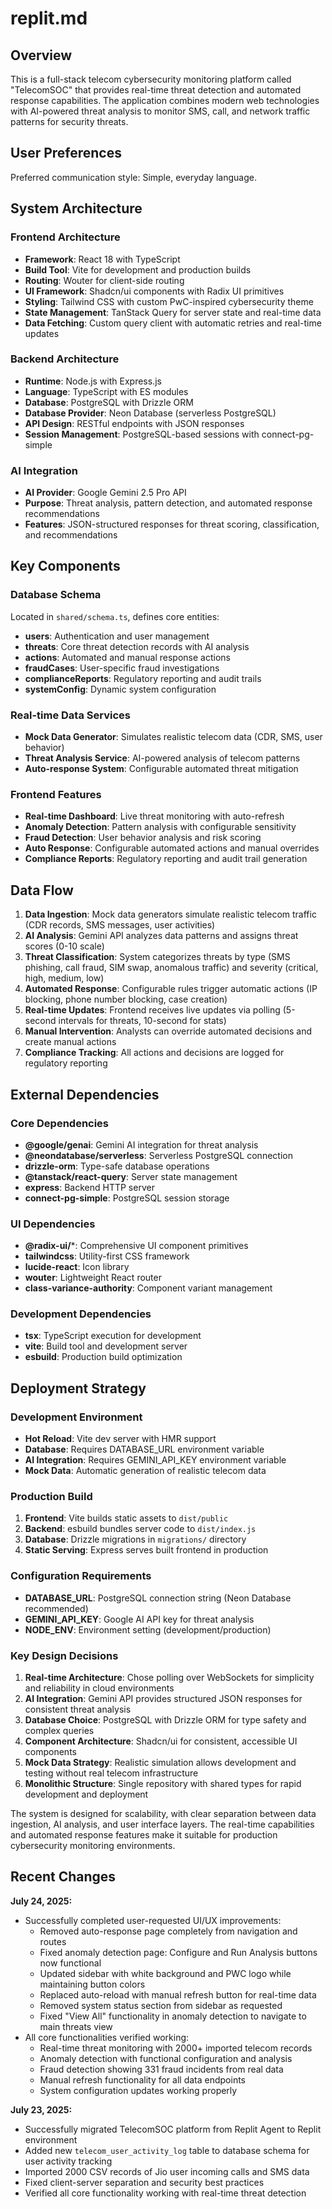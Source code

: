 # replit.md

## Overview

This is a full-stack telecom cybersecurity monitoring platform called "TelecomSOC" that provides real-time threat detection and automated response capabilities. The application combines modern web technologies with AI-powered threat analysis to monitor SMS, call, and network traffic patterns for security threats.

## User Preferences

Preferred communication style: Simple, everyday language.

## System Architecture

### Frontend Architecture
- **Framework**: React 18 with TypeScript
- **Build Tool**: Vite for development and production builds
- **Routing**: Wouter for client-side routing
- **UI Framework**: Shadcn/ui components with Radix UI primitives
- **Styling**: Tailwind CSS with custom PwC-inspired cybersecurity theme
- **State Management**: TanStack Query for server state and real-time data
- **Data Fetching**: Custom query client with automatic retries and real-time updates

### Backend Architecture
- **Runtime**: Node.js with Express.js
- **Language**: TypeScript with ES modules
- **Database**: PostgreSQL with Drizzle ORM
- **Database Provider**: Neon Database (serverless PostgreSQL)
- **API Design**: RESTful endpoints with JSON responses
- **Session Management**: PostgreSQL-based sessions with connect-pg-simple

### AI Integration
- **AI Provider**: Google Gemini 2.5 Pro API
- **Purpose**: Threat analysis, pattern detection, and automated response recommendations
- **Features**: JSON-structured responses for threat scoring, classification, and recommendations

## Key Components

### Database Schema
Located in `shared/schema.ts`, defines core entities:
- **users**: Authentication and user management
- **threats**: Core threat detection records with AI analysis
- **actions**: Automated and manual response actions
- **fraudCases**: User-specific fraud investigations
- **complianceReports**: Regulatory reporting and audit trails
- **systemConfig**: Dynamic system configuration

### Real-time Data Services
- **Mock Data Generator**: Simulates realistic telecom data (CDR, SMS, user behavior)
- **Threat Analysis Service**: AI-powered analysis of telecom patterns
- **Auto-response System**: Configurable automated threat mitigation

### Frontend Features
- **Real-time Dashboard**: Live threat monitoring with auto-refresh
- **Anomaly Detection**: Pattern analysis with configurable sensitivity
- **Fraud Detection**: User behavior analysis and risk scoring
- **Auto Response**: Configurable automated actions and manual overrides
- **Compliance Reports**: Regulatory reporting and audit trail generation

## Data Flow

1. **Data Ingestion**: Mock data generators simulate realistic telecom traffic (CDR records, SMS messages, user activities)
2. **AI Analysis**: Gemini API analyzes data patterns and assigns threat scores (0-10 scale)
3. **Threat Classification**: System categorizes threats by type (SMS phishing, call fraud, SIM swap, anomalous traffic) and severity (critical, high, medium, low)
4. **Automated Response**: Configurable rules trigger automatic actions (IP blocking, phone number blocking, case creation)
5. **Real-time Updates**: Frontend receives live updates via polling (5-second intervals for threats, 10-second for stats)
6. **Manual Intervention**: Analysts can override automated decisions and create manual actions
7. **Compliance Tracking**: All actions and decisions are logged for regulatory reporting

## External Dependencies

### Core Dependencies
- **@google/genai**: Gemini AI integration for threat analysis
- **@neondatabase/serverless**: Serverless PostgreSQL connection
- **drizzle-orm**: Type-safe database operations
- **@tanstack/react-query**: Server state management
- **express**: Backend HTTP server
- **connect-pg-simple**: PostgreSQL session storage

### UI Dependencies
- **@radix-ui/***: Comprehensive UI component primitives
- **tailwindcss**: Utility-first CSS framework
- **lucide-react**: Icon library
- **wouter**: Lightweight React router
- **class-variance-authority**: Component variant management

### Development Dependencies
- **tsx**: TypeScript execution for development
- **vite**: Build tool and development server
- **esbuild**: Production build optimization

## Deployment Strategy

### Development Environment
- **Hot Reload**: Vite dev server with HMR support
- **Database**: Requires DATABASE_URL environment variable
- **AI Integration**: Requires GEMINI_API_KEY environment variable
- **Mock Data**: Automatic generation of realistic telecom data

### Production Build
1. **Frontend**: Vite builds static assets to `dist/public`
2. **Backend**: esbuild bundles server code to `dist/index.js`
3. **Database**: Drizzle migrations in `migrations/` directory
4. **Static Serving**: Express serves built frontend in production

### Configuration Requirements
- **DATABASE_URL**: PostgreSQL connection string (Neon Database recommended)
- **GEMINI_API_KEY**: Google AI API key for threat analysis
- **NODE_ENV**: Environment setting (development/production)

### Key Design Decisions

1. **Real-time Architecture**: Chose polling over WebSockets for simplicity and reliability in cloud environments
2. **AI Integration**: Gemini API provides structured JSON responses for consistent threat analysis
3. **Database Choice**: PostgreSQL with Drizzle ORM for type safety and complex queries
4. **Component Architecture**: Shadcn/ui for consistent, accessible UI components
5. **Mock Data Strategy**: Realistic simulation allows development and testing without real telecom infrastructure
6. **Monolithic Structure**: Single repository with shared types for rapid development and deployment

The system is designed for scalability, with clear separation between data ingestion, AI analysis, and user interface layers. The real-time capabilities and automated response features make it suitable for production cybersecurity monitoring environments.

## Recent Changes

**July 24, 2025:**
- Successfully completed user-requested UI/UX improvements:
  - Removed auto-response page completely from navigation and routes
  - Fixed anomaly detection page: Configure and Run Analysis buttons now functional
  - Updated sidebar with white background and PWC logo while maintaining button colors
  - Replaced auto-reload with manual refresh button for real-time data
  - Removed system status section from sidebar as requested
  - Fixed "View All" functionality in anomaly detection to navigate to main threats view
- All core functionalities verified working:
  - Real-time threat monitoring with 2000+ imported telecom records
  - Anomaly detection with functional configuration and analysis
  - Fraud detection showing 331 fraud incidents from real data
  - Manual refresh functionality for all data endpoints
  - System configuration updates working properly

**July 23, 2025:**
- Successfully migrated TelecomSOC platform from Replit Agent to Replit environment
- Added new `telecom_user_activity_log` table to database schema for user activity tracking
- Imported 2000 CSV records of Jio user incoming calls and SMS data
- Fixed client-server separation and security best practices
- Verified all core functionality working with real-time threat detection